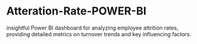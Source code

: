 # Atteration-Rate-POWER-BI
 insightful Power BI dashboard for analyzing employee attrition rates, providing detailed metrics on turnover trends and key influencing factors.
